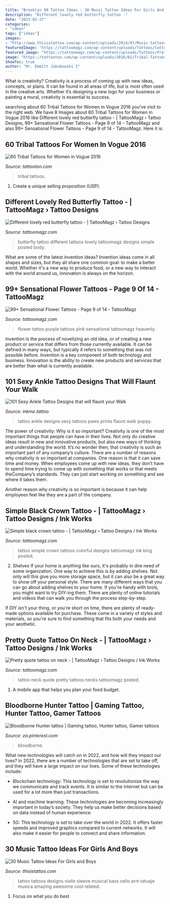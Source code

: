 ```yaml
---
title: "Brooklyn 99 Tattoo Ideas : 30 Music Tattoo Ideas For Girls And Boys"
description: "Different lovely red butterfly tattoo -"
date: "2023-02-27"
categories:
- "ideas"
tags: ["ideas"]
images:
- "http://www.thisistattoo.com/wp-content/uploads/2014/07/Music-tattoos026.jpg"
featuredImage: "https://tattoomagz.com/wp-content/uploads/Tattoos/tattoo/Different-lovely-red-butterfly-tattoo-581x900.jpg"
featured_image: "https://tattoomagz.com/wp-content/uploads/Tattoos/Pretty-quote-tattoo-on-neck.jpg"
image: "https://tattooton.com/wp-content/uploads/2016/01/Tribal-Tattoos-for-Women.41-768x1024.jpg"
ShowToc: true
author: "Mr. Emmitt Jakubowski I"
---
```



What is creativity?
Creativity is a process of coming up with new ideas, concepts, or plans. It can be found in all areas of life, but is most often used in the creative arts. Whether it’s designing a new logo for your business or painting a mural, creativity is essential to success.

	

		
searching about 60 Tribal Tattoos for Women in Vogue 2016 you've visit to the right web. We have 8 Images about 60 Tribal Tattoos for Women in Vogue 2016 like Different lovely red butterfly tattoo - | TattooMagz › Tattoo Designs, 99+ Sensational Flower Tattoos - Page 9 of 14 - TattooMagz and also 99+ Sensational Flower Tattoos - Page 9 of 14 - TattooMagz. Here it is:
		
    
## 60 Tribal Tattoos For Women In Vogue 2016

<img loading=lazy src="https://tattooton.com/wp-content/uploads/2016/01/Tribal-Tattoos-for-Women.41-768x1024.jpg" onerror="this.onerror=null;this.src='https://tse1.mm.bing.net/th?id=OIP.yrW9UZBlF6fV3lVLLbXvqwHaJ4&amp;pid=15.1';" alt="60 Tribal Tattoos for Women in Vogue 2016">

_Source: tattooton.com_

>tribal tattoos. 

	

1. Create a unique selling proposition (USP).

    
## Different Lovely Red Butterfly Tattoo - | TattooMagz › Tattoo Designs

<img loading=lazy src="https://tattoomagz.com/wp-content/uploads/Tattoos/tattoo/Different-lovely-red-butterfly-tattoo-581x900.jpg" onerror="this.onerror=null;this.src='https://tse1.mm.bing.net/th?id=OIP.K0OlBAabPCPT7hHA4Z23RgHaLe&amp;pid=15.1';" alt="Different lovely red butterfly tattoo - | TattooMagz › Tattoo Designs">

_Source: tattoomagz.com_

>butterfly tattoo different tattoos lovely tattoomagz designs simple posted body. 

	

What are some of the latest invention ideas?
Invention ideas come in all shapes and sizes, but they all share one common goal: to make a better world. Whether it's a new way to produce food, or a new way to interact with the world around us, innovation is always on the horizon.

    
## 99+ Sensational Flower Tattoos - Page 9 Of 14 - TattooMagz

<img loading=lazy src="http://tattoomagz.com/wp-content/uploads/pink-and-purple-flower-tattoo-424x900.jpg" onerror="this.onerror=null;this.src='https://tse3.mm.bing.net/th?id=OIP.3KhQgLwARtMx9swSg3imNwHaPu&amp;pid=15.1';" alt="99+ Sensational Flower Tattoos - Page 9 of 14 - TattooMagz">

_Source: tattoomagz.com_

>flower tattoo purple tattoos pink sensational tattoomagz heavenly. 

	

Invention is the process of novelizing an old idea, or of creating a new product or service that differs from those currently available. It can be defined in many ways, but typically it refers to something that was not possible before. Invention is a key component of both technology and business. Innovation is the ability to create new products and services that are better than what is currently available.

    
## 101 Sexy Ankle Tattoo Designs That Will Flaunt Your Walk

<img loading=lazy src="https://www.inkme.tattoo/wp-content/uploads/2016/05/Ankle-tattoo-designs-19-1.jpg?x79615" onerror="this.onerror=null;this.src='https://tse1.mm.bing.net/th?id=OIP.WxSvI44jTZ3bdXo5Yr4tUwHaIq&amp;pid=15.1';" alt="101 Sexy Ankle Tattoo Designs that will flaunt your Walk">

_Source: inkme.tattoo_

>tattoo ankle designs sexy tattoos paws prints flaunt walk puppy. 

	

The power of creativity: Why is it so important?
Creativity is one of the most important things that people can have in their lives. Not only do creative ideas result in new and innovative products, but also new ways of thinking and understanding the world. It’s no wonder then, that creativity is such an important part of any company’s culture.
There are a number of reasons why creativity is so important at companies. One reason is that it can save time and money. When employees come up with new ideas, they don’t have to spend time trying to come up with something that works or that meets theCompany’s standards. They can just start working on something and see where it takes them.

Another reason why creativity is so important is because it can help employees feel like they are a part of the company.

    
## Simple Black Crown Tattoo - | TattooMagz › Tattoo Designs / Ink Works

<img loading=lazy src="https://tattoomagz.com/wp-content/uploads/Tattoos/Simple-black-crown-tattoo.jpg" onerror="this.onerror=null;this.src='https://tse3.mm.bing.net/th?id=OIP.WVig0KwfhJPCX_R2DO2qpQHaMO&amp;pid=15.1';" alt="Simple black crown tattoo - | TattooMagz › Tattoo Designs / Ink Works">

_Source: tattoomagz.com_

>tattoo simple crown tattoos colorful designs tattoomagz ink king posted. 

	

2. Shelves
If your home is anything like ours, it's probably in dire need of some organization. One way to achieve this is by adding shelves. Not only will this give you more storage space, but it can also be a great way to show off your personal style.
There are many different ways that you can go about adding shelves to your home. If you're handy with tools, you might want to try DIY-ing them. There are plenty of online tutorials and videos that can walk you through the process step-by-step.

If DIY isn't your thing, or you're short on time, there are plenty of ready-made options available for purchase. These come in a variety of styles and materials, so you're sure to find something that fits both your needs and your aesthetic.

    
## Pretty Quote Tattoo On Neck - | TattooMagz › Tattoo Designs / Ink Works

<img loading=lazy src="https://tattoomagz.com/wp-content/uploads/Tattoos/Pretty-quote-tattoo-on-neck.jpg" onerror="this.onerror=null;this.src='https://tse2.mm.bing.net/th?id=OIP.wvDwFyyLWnFhVCK3qZCJxwHaKF&amp;pid=15.1';" alt="Pretty quote tattoo on neck - | TattooMagz › Tattoo Designs / Ink Works">

_Source: tattoomagz.com_

>tattoo neck quote pretty tattoos necks tattoomagz posted. 

	

1. A mobile app that helps you plan your food budget.

    
## Bloodborne Hunter Tattoo | Gaming Tattoo, Hunter Tattoo, Gamer Tattoos

<img loading=lazy src="https://i.pinimg.com/736x/a8/8c/ce/a88cceab910136446dac44eef3c43918.jpg" onerror="this.onerror=null;this.src='https://tse1.mm.bing.net/th?id=OIP.e7T5gzAfAl4671RihxW29gHaNK&amp;pid=15.1';" alt="Bloodborne Hunter tattoo | Gaming tattoo, Hunter tattoo, Gamer tattoos">

_Source: za.pinterest.com_

>bloodborne. 

	

What new technologies will catch on in 2022, and how will they impact our lives?
In 2022, there are a number of technologies that are set to take off, and they will have a large impact on our lives. Some of these technologies include: 
- Blockchain technology: This technology is set to revolutionize the way we communicate and track events. It is similar to the internet but can be used for a lot more than just transactions. 

- AI and machine learning: These technologies are becoming increasingly important in today’s society. They help us make better decisions based on data instead of human experience. 

- 5G: This technology is set to take over the world in 2022. It offers faster speeds and improved graphics compared to current networks. It will also make it easier for people to connect and share information.

    
## 30 Music Tattoo Ideas For Girls And Boys

<img loading=lazy src="http://www.thisistattoo.com/wp-content/uploads/2014/07/Music-tattoos026.jpg" onerror="this.onerror=null;this.src='https://tse3.mm.bing.net/th?id=OIP.sqLIjSYhuqnujhy_Q2B4cwHaJ6&amp;pid=15.1';" alt="30 Music Tattoo Ideas For Girls and Boys">

_Source: thisistattoo.com_

>tattoo tattoos designs violin sleeve musical bass cello arm tatuaje musica amazing awesome cool related. 

	

1. Focus on what you do best

